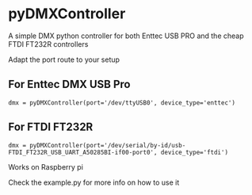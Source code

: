 # pyDMXController
A simple DMX python controller for both Enttec USB PRO and the cheap FTDI FT232R controllers

Adapt the port route to your setup

## For Enttec DMX USB Pro
```
dmx = pyDMXController(port='/dev/ttyUSB0', device_type='enttec')
```

## For FTDI FT232R
```
dmx = pyDMXController(port='/dev/serial/by-id/usb-FTDI_FT232R_USB_UART_A50285BI-if00-port0', device_type='ftdi')
```

Works on Raspberry pi

Check the example.py for more info on how to use it